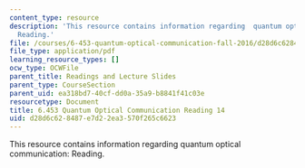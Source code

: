 ```yaml
---
content_type: resource
description: 'This resource contains information regarding  quantum optical communication:
  Reading.'
file: /courses/6-453-quantum-optical-communication-fall-2016/d28d6c628487e7d22ea3570f265c6623_MIT6_453F16_Lect14_Notes.pdf
file_type: application/pdf
learning_resource_types: []
ocw_type: OCWFile
parent_title: Readings and Lecture Slides
parent_type: CourseSection
parent_uid: ea318bd7-40cf-dd0a-35a9-b8841f41c03e
resourcetype: Document
title: 6.453 Quantum Optical Communication Reading 14
uid: d28d6c62-8487-e7d2-2ea3-570f265c6623
---
```

This resource contains information regarding  quantum optical communication: Reading.